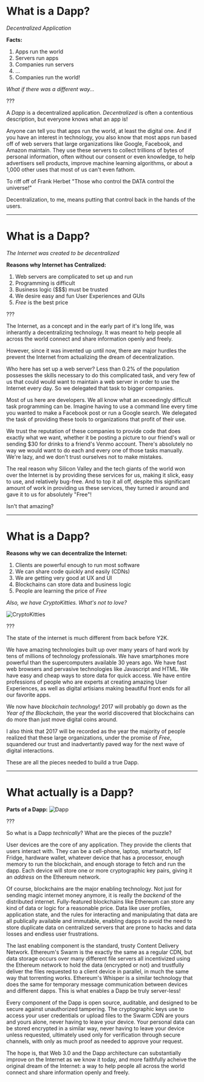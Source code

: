 # What is a Dapp?

*Decentralized Application*

**Facts:**
1. Apps run the world
2. Servers run apps
3. Companies run servers
4. ...
5. Companies run the world!

*What if there was a different way...*

???

A *Dapp* is a decentralized application.
*Decentralized* is often a contentious description,
but everyone knows what an app is!

Anyone can tell you that apps run the world, at least the digital one.
And if you have an interest in technology, you also know that most apps
run based off of web servers that large organizations like Google, Facebook,
and Amazon maintain. They use these servers to collect trillions of bytes
of personal information, often without our consent or even knowledge,
to help advertisers sell products, improve machine learning algorithms,
or about a 1,000 other uses that most of us can't even fathom.

To riff off of Frank Herbet "Those who control the DATA control the universe!"

Decentralization, to me, means putting that control back in the hands of the users.

---

# What is a Dapp?

*The Internet was created to be decentralized*

**Reasons why Internet has Centralized:**
1. Web servers are complicated to set up and run
2. Programming is difficult
3. Business logic ($$$) must be trusted
4. We desire easy and fun User Experiences and GUIs
5. *Free* is the best price

???

The Internet, as a concept and in the early part of it's long life,
was inherantly a decentralizing technology.
It was meant to help people all across the world connect
and share information openly and freely.

However, since it was invented up until now,
there are major hurdles the prevent the Internet from
actualizing the dream of decentralization.

Who here has set up a web server?
Less than 0.2% of the population possesses the skills necessary to do this complicated task,
and very few of us that could would want to maintain a web server in order to use the Internet every day.
So we delegated that task to bigger companies.

Most of us here are developers.
We all know what an exceedingly difficult task programming can be.
Imagine having to use a command line every time you wanted to make a Facebook post or run a Google search.
We delegated the task of providing these tools to organizations that profit of their use.

We trust the reputation of these companies to provide code that does exactly what we want,
whether it be posting a picture to our friend's wall or sending $30 for drinks to a friend's Venmo account.
There's absolutely no way we would want to do each and every one of those tasks manually.
We're lazy, and we don't trust ourselves not to make mistakes.

The real reason why Silicon Valley and the tech giants of the world won over the Internet is 
by providing these services for us, making it slick, easy to use, and relatively bug-free.
And to top it all off, despite this significant amount of work in providing us these services, 
they turned ir around and gave it to us for absolutely "Free"!

Isn't that amazing?

---

# What is a Dapp?

**Reasons why we can decentralize the Internet:**
1. Clients are powerful enough to run most software
2. We can share code quickly and easily (CDNs)
3. We are getting very good at UX and UI
4. Blockchains can store data and business logic
5. People are learning the price of *Free*

*Also, we have CryptoKitties. What's not to love?*

![CryptoKitties](https://www.cryptokitties.co/images/landing-kitty06.svg)

???

The state of the internet is much different from back before Y2K.

We have amazing technologies built up over many years of
hard work by tens of millions of technology professionals.
We have smartphones more powerful than the supercomputers available 30 years ago.
We have fast web browsers and pervasive technologies like Javascript and HTML.
We have easy and cheap ways to store data for quick access.
We have entire professions of people who are experts at creating amazing User Experiences,
as well as digital artisians making beautiful front ends for all our favorite apps.

We now have *blockchain technology*!
2017 will probably go down as the *Year of the Blockchain*,
the year the world discovered that blockchains can do more than just move digital coins around.

I also think that 2017 will be recorded as the year the majority of people realized that
these large organizations, under the promise of *Free*, squandered our trust and inadvertantly
paved way for the next wave of digital interactions.

These are all the pieces needed to build a true Dapp.

---

# What actually is a Dapp?

**Parts of a Dapp:**
![Dapp](https://blog.ethereum.org/wp-content/uploads/2016/07/Screen-Shot-2016-07-08-at-5.37.32-PM.png)

???

So what is a Dapp *technically*? What are the pieces of the puzzle?

User devices are the core of any application. They provide the clients that users interact with.
They can be a cell-phone, laptop, smartwatch, IoT Fridge, hardware wallet, whatever device that
has a processor, enough memory to run the blockchain, and enough storage to fetch and run the dapp.
Each device will store one or more cryptographic key pairs, giving it an *address* on the Ethereum network.

Of course, blockchains are the major enabling technology.
Not just for sending magic internet money anymore,
it is really the *backend* of the distributed internet.
Fully-featured blockchains like Ethereum can store any kind of data or logic for a reasonable price.
Data like user profiles, application state, and the rules for interacting and manipulating that data
are all publically available and immutable, enabling dapps to avoid the need to store duplicate data
on centralized servers that are prone to hacks and data losses and endless user frustrations.

The last enabling component is the standard, trusty Content Delivery Network.
Ethereum's Swarm is the exactly the same as a regular CDN, but data storage occurs
over many different file servers all incentivized using the Ethereum network to hold
the data (encrypted or not) and trustfully deliver the files requested to a client device in parallel,
in much the same way that torrenting works.
Ethereum's Whisper is a similar technology that does the same for temporary message communication between devices and different dapps.
This is what enables a Dapp be truly server-less!

Every component of the Dapp is open source, auditable, and designed to be secure against unauthorized tampering.
The cryptographic keys use to access your user credentials or upload files to the Swarm CDN
are yours and yours alone, never having to leave your device.
Your personal data can be stored encrypted in a similar way, never having to leave your device unless requested,
ultimately used only for verification through secure channels, with only as much proof as needed to approve your request.

The hope is, that Web 3.0 and the Dapp architecture can substantially improve on the Internet as we know it today,
and more faithfully acheive the original dream of the Internet:
a way to help people all across the world connect and share information openly and freely.
